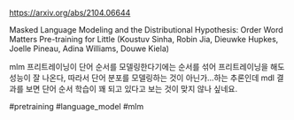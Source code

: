https://arxiv.org/abs/2104.06644

Masked Language Modeling and the Distributional Hypothesis: Order Word
  Matters Pre-training for Little (Koustuv Sinha, Robin Jia, Dieuwke Hupkes, Joelle Pineau, Adina Williams, Douwe Kiela)

mlm 프리트레이닝이 단어 순서를 모델링한다기에는 순서를 섞어 프리트레이닝을 해도 성능이 잘 나온다, 따라서 단어 분포를 모델링하는 것이 아닌가...하는 추론인데 mdl 결과를 보면 단어 순서 학습이 꽤 되고 있다고 보는 것이 맞지 않나 싶네요.

#pretraining #language_model #mlm